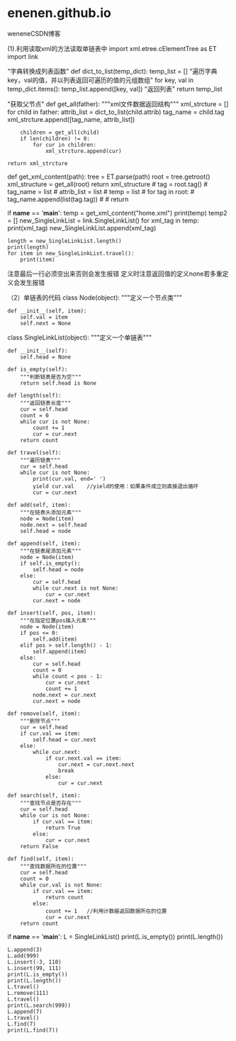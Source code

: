 # enenen.github.io
weneneCSDN博客




(1).利用读取xml的方法读取单链表中
import xml.etree.cElementTree as ET
import link


"字典转换成列表函数"
def dict_to_list(temp_dict):
    temp_list = []
    "遍历字典key，val的值，并以列表返回可遍历的值的元组数组"
    for key, val in temp_dict.items():
        temp_list.append([key, val])
    "返回列表"
    return temp_list


"获取父节点"
def get_all(father):
    """xml文件数据返回结构"""
    xml_strcture = []
    for child in father:
        attrib_list = dict_to_list(child.attrib)
        tag_name = child.tag
        xml_strcture.append([tag_name, attrib_list])

        children = get_all(child)
        if len(children) != 0:
            for cur in children:
                xml_strcture.append(cur)

    return xml_strcture


def get_xml_content(path):
    tree = ET.parse(path)
    root = tree.getroot()
    xml_structure = get_all(root)
    return xml_structure
    # tag = root.tag()
    # tag_name = list
    # attrib_list = list
    # temp = list
    # for tag in root:
    #     tag_name.append(list(tag.tag))
    #
    # return


if __name__ == '__main__':
    temp = get_xml_content("home.xml")
    print(temp)
    temp2 = []
    new_SingleLinkList = link.SingleLinkList()
    for xml_tag in temp:
        print(xml_tag)
        new_SingleLinkList.append(xml_tag)

    length = new_SingleLinkList.length()
    print(length)
    for item in new_SingleLinkList.travel():
        print(item)

注意最后一行必须空出来否则会发生报错
定义时注意返回值的定义none若多重定义会发生报错




（2）单链表的代码
class Node(object):
    """定义一个节点类"""

    def __init__(self, item):
        self.val = item
        self.next = None


class SingleLinkList(object):
    """定义一个单链表"""

    def __init__(self):
        self.head = None

    def is_empty(self):
        """判断链表是否为空"""
        return self.head is None

    def length(self):
        """返回链表长度"""
        cur = self.head
        count = 0
        while cur is not None:
            count += 1
            cur = cur.next
        return count

    def travel(self):
        """遍历链表"""
        cur = self.head
        while cur is not None:
            print(cur.val, end=' ')
            yield cur.val    //yield的使用：如果条件成立则直接退出循环
            cur = cur.next

    def add(self, item):
        """在链表头添加元素"""
        node = Node(item)
        node.next = self.head
        self.head = node

    def append(self, item):
        """在链表尾添加元素"""
        node = Node(item)
        if self.is_empty():
            self.head = node
        else:
            cur = self.head
            while cur.next is not None:
                cur = cur.next
            cur.next = node

    def insert(self, pos, item):
        """在指定位置pos插入元素"""
        node = Node(item)
        if pos <= 0:
            self.add(item)
        elif pos > self.length() - 1:
            self.append(item)
        else:
            cur = self.head
            count = 0
            while count < pos - 1:
                cur = cur.next
                count += 1
            node.next = cur.next
            cur.next = node

    def remove(self, item):
        """删除节点"""
        cur = self.head
        if cur.val == item:
            self.head = cur.next
        else:
            while cur.next:
                if cur.next.val == item:
                    cur.next = cur.next.next
                    break
                else:
                    cur = cur.next

    def search(self, item):
        """查找节点是否存在"""
        cur = self.head
        while cur is not None:
            if cur.val == item:
                return True
            else:
                cur = cur.next
        return False

    def find(self, item):
        """查找数据所在的位置"""
        cur = self.head
        count = 0
        while cur.val is not None:
            if cur.val == item:
                return count
            else:
                count += 1   //利用计数器返回数据所在的位置
                cur = cur.next
        return count


if __name__ == '__main__':
    L = SingleLinkList()
    print(L.is_empty())
    print(L.length())

    L.append(3)
    L.add(999)
    L.insert(-3, 110)
    L.insert(99, 111)
    print(L.is_empty())
    print(L.length())
    L.travel()
    L.remove(111)
    L.travel()
    print(L.search(999))
    L.append(7)
    L.travel()
    L.find(7)
    print(L.find(7))
